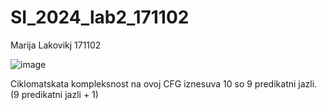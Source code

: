 # SI_2024_lab2_171102
Marija Lakovikj 171102

![image](https://github.com/HeyMarija/SI_2024_lab2_171102/assets/129880596/7eb2df52-31a1-4f08-83ec-ad173c9fdca2)

Ciklomatskata kompleksnost na ovoj CFG iznesuva 10 so 9 predikatni jazli. (9 predikatni jazli + 1)
